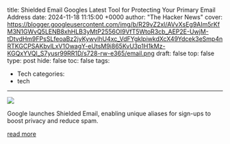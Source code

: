 title: Shielded Email Googles Latest Tool for Protecting Your Primary Email Address
date: 2024-11-18 11:15:00 +0000
author: "The Hacker News"
cover: https://blogger.googleusercontent.com/img/b/R29vZ2xl/AVvXsEg9AIm5rKfM3N1GWvQ5LENB8xhHLB3yMtP2556OI9VfT5WtoR3cb_AEP2E-UwjM-tDtvdHm9FPsSLfeoaBz2jyKywylhU4xc_VdFYgklpiwkdXcX49Ydcek3eSmp4nRTKGCPSAKbvlLxV1OwagY-eUtsM9i865KvU3p1H1kMz-KGQxYVQI_S7yusr99RR1D/s728-rw-e365/email.png
draft: false
top: false
type: post
hide: false
toc: false
tags:
  - Tech
categories:
  - tech
---

![](https://blogger.googleusercontent.com/img/b/R29vZ2xl/AVvXsEg9AIm5rKfM3N1GWvQ5LENB8xhHLB3yMtP2556OI9VfT5WtoR3cb_AEP2E-UwjM-tDtvdHm9FPsSLfeoaBz2jyKywylhU4xc_VdFYgklpiwkdXcX49Ydcek3eSmp4nRTKGCPSAKbvlLxV1OwagY-eUtsM9i865KvU3p1H1kMz-KGQxYVQI_S7yusr99RR1D/s728-rw-e365/email.png)

Google launches Shielded Email, enabling unique aliases for sign-ups to boost privacy and reduce spam.

[read more](https://thehackernews.com/2024/11/shielded-email-googles-latest-tool-for.html)
